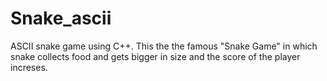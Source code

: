 # Snake_ascii
ASCII snake game using C++.
This the the famous "Snake Game" in which snake collects food and gets bigger in size and the score of the player increses.


